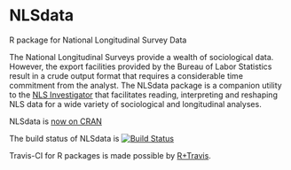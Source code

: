 NLSdata
=======

R package for National Longitudinal Survey Data


The National Longitudinal Surveys provide a wealth of sociological data. However, the export facilities provided by the Bureau of Labor Statistics result in a crude output format that requires a considerable time commitment from the analyst. The NLSdata package is a companion utility to the [NLS Investigator](https://www.nlsinfo.org/investigator/pages/login.jsp) that facilitates reading, interpreting and reshaping NLS data for a wide variety of sociological and longitudinal analyses.

NLSdata is [now on CRAN](http://cran.r-project.org/package=NLSdata)

The build status of NLSdata is
[![Build Status](https://travis-ci.org/baogorek/NLSdata.svg?branch=master)](https://travis-ci.org/baogorek/NLSdata)

Travis-CI for R packages is made possible by [R+Travis](https://github.com/craigcitro/r-travis).
